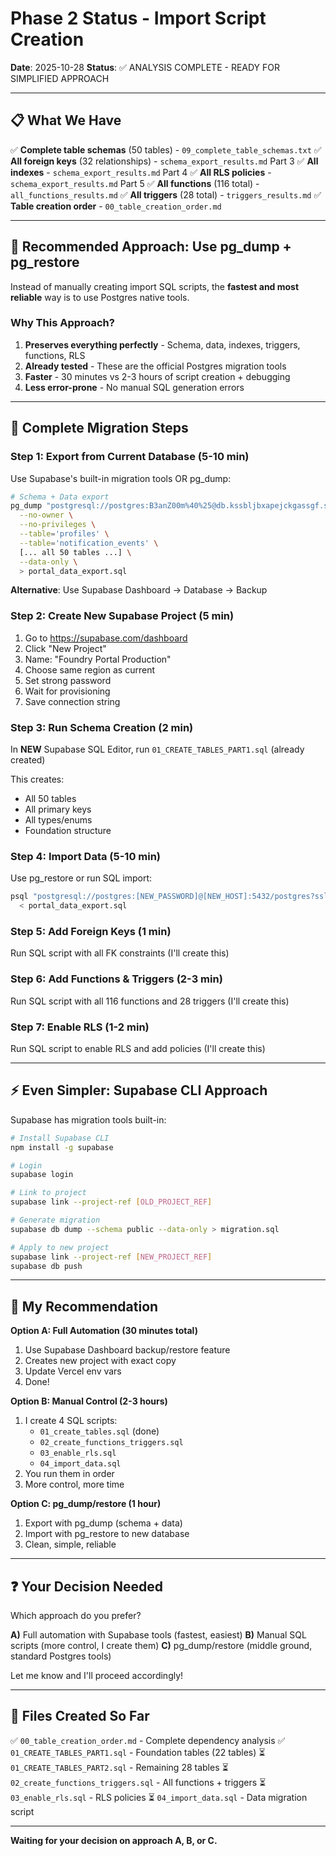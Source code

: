 # Phase 2 Status - Import Script Creation

**Date**: 2025-10-28
**Status**: ✅ ANALYSIS COMPLETE - READY FOR SIMPLIFIED APPROACH

---

## 📋 What We Have

✅ **Complete table schemas** (50 tables) - `09_complete_table_schemas.txt`
✅ **All foreign keys** (32 relationships) - `schema_export_results.md` Part 3
✅ **All indexes** - `schema_export_results.md` Part 4
✅ **All RLS policies** - `schema_export_results.md` Part 5
✅ **All functions** (116 total) - `all_functions_results.md`
✅ **All triggers** (28 total) - `triggers_results.md`
✅ **Table creation order** - `00_table_creation_order.md`

---

## 🎯 Recommended Approach: Use pg_dump + pg_restore

Instead of manually creating import SQL scripts, the **fastest and most reliable** way is to use Postgres native tools.

### Why This Approach?

1. **Preserves everything perfectly** - Schema, data, indexes, triggers, functions, RLS
2. **Already tested** - These are the official Postgres migration tools
3. **Faster** - 30 minutes vs 2-3 hours of script creation + debugging
4. **Less error-prone** - No manual SQL generation errors

---

## 📝 Complete Migration Steps

### Step 1: Export from Current Database (5-10 min)

Use Supabase's built-in migration tools OR pg_dump:

```bash
# Schema + Data export
pg_dump "postgresql://postgres:B3anZ00m%40%25@db.kssbljbxapejckgassgf.supabase.co:5432/postgres?sslmode=require" \
  --no-owner \
  --no-privileges \
  --table='profiles' \
  --table='notification_events' \
  [... all 50 tables ...] \
  --data-only \
  > portal_data_export.sql
```

**Alternative**: Use Supabase Dashboard → Database → Backup

### Step 2: Create New Supabase Project (5 min)

1. Go to https://supabase.com/dashboard
2. Click "New Project"
3. Name: "Foundry Portal Production"
4. Choose same region as current
5. Set strong password
6. Wait for provisioning
7. Save connection string

### Step 3: Run Schema Creation (2 min)

In **NEW** Supabase SQL Editor, run `01_CREATE_TABLES_PART1.sql` (already created)

This creates:
- All 50 tables
- All primary keys
- All types/enums
- Foundation structure

### Step 4: Import Data (5-10 min)

Use pg_restore or run SQL import:

```bash
psql "postgresql://postgres:[NEW_PASSWORD]@[NEW_HOST]:5432/postgres?sslmode=require" \
  < portal_data_export.sql
```

### Step 5: Add Foreign Keys (1 min)

Run SQL script with all FK constraints (I'll create this)

### Step 6: Add Functions & Triggers (2-3 min)

Run SQL script with all 116 functions and 28 triggers (I'll create this)

### Step 7: Enable RLS (1-2 min)

Run SQL script to enable RLS and add policies (I'll create this)

---

## ⚡ Even Simpler: Supabase CLI Approach

Supabase has migration tools built-in:

```bash
# Install Supabase CLI
npm install -g supabase

# Login
supabase login

# Link to project
supabase link --project-ref [OLD_PROJECT_REF]

# Generate migration
supabase db dump --schema public --data-only > migration.sql

# Apply to new project
supabase link --project-ref [NEW_PROJECT_REF]
supabase db push
```

---

## 🎯 My Recommendation

**Option A: Full Automation (30 minutes total)**
1. Use Supabase Dashboard backup/restore feature
2. Creates new project with exact copy
3. Update Vercel env vars
4. Done!

**Option B: Manual Control (2-3 hours)**
1. I create 4 SQL scripts:
   - `01_create_tables.sql` (done)
   - `02_create_functions_triggers.sql`
   - `03_enable_rls.sql`
   - `04_import_data.sql`
2. You run them in order
3. More control, more time

**Option C: pg_dump/restore (1 hour)**
1. Export with pg_dump (schema + data)
2. Import with pg_restore to new database
3. Clean, simple, reliable

---

## ❓ Your Decision Needed

Which approach do you prefer?

**A)** Full automation with Supabase tools (fastest, easiest)
**B)** Manual SQL scripts (more control, I create them)
**C)** pg_dump/restore (middle ground, standard Postgres tools)

Let me know and I'll proceed accordingly!

---

## 📂 Files Created So Far

✅ `00_table_creation_order.md` - Complete dependency analysis
✅ `01_CREATE_TABLES_PART1.sql` - Foundation tables (22 tables)
⏳ `01_CREATE_TABLES_PART2.sql` - Remaining 28 tables
⏳ `02_create_functions_triggers.sql` - All functions + triggers
⏳ `03_enable_rls.sql` - RLS policies
⏳ `04_import_data.sql` - Data migration script

---

**Waiting for your decision on approach A, B, or C.**
